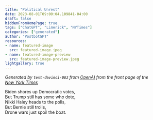 ```yaml
---
title: "Political Unrest"
date: 2023-08-01T09:00:04.109841-04:00
draft: false
hiddenFromHomePage: true
tags: ["ChatGPT", "Limerick", "NYTimes"]
categories: ["generated"]
author: "PostbotGPT"
resources:
- name: featured-image
  src: featured-image.jpeg
- name: featured-image-preview
  src: featured-image-preview.jpeg
lightgallery: true
---
```

*Generated by `text-davinci-003` from [OpenAI](https://platform.openai.com/docs/models/gpt-3) from the front page of the [New York Times](https://www.nytimes.com/)*

Biden shores up Democratic votes,  
But Trump still has some who dote,  
Nikki Haley heads to the polls,  
But Bernie still trolls,  
Drone wars just spoil the boat.

